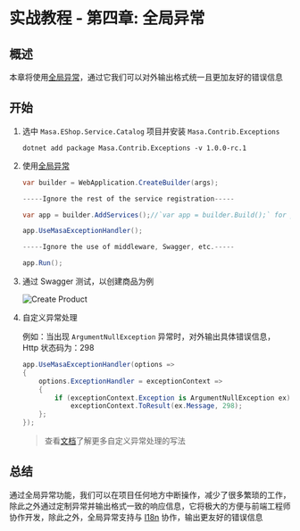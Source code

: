# 实战教程 - 第四章: 全局异常

## 概述

本章将使用[全局异常](/framework/building-blocks/exception)，通过它我们可以对外输出格式统一且更加友好的错误信息

## 开始

1. 选中 `Masa.EShop.Service.Catalog` 项目并安装 `Masa.Contrib.Exceptions`

   ```shell 终端
   dotnet add package Masa.Contrib.Exceptions -v 1.0.0-rc.1
   ```

2. 使用[全局异常](/framework/building-blocks/exception)

   ```csharp Program.cs l:7
   var builder = WebApplication.CreateBuilder(args);
   
   -----Ignore the rest of the service registration-----
   
   var app = builder.AddServices();//`var app = builder.Build();` for projects not using MinimalAPis
   
   app.UseMasaExceptionHandler();
   
   -----Ignore the use of middleware, Swagger, etc.-----
   
   app.Run();
   ```

3. 通过 Swagger 测试，以创建商品为例

   <div>
     <img alt="Create Product" src="https://cdn.masastack.com/framework/tutorial/mf-part-4/swagger.png"/>
   </div>


4. 自定义异常处理

   例如：当出现 `ArgumentNullException` 异常时，对外输出具体错误信息，Http 状态码为：298

   ```csharp Program.cs
   app.UseMasaExceptionHandler(options =>
   {
       options.ExceptionHandler = exceptionContext =>
       {
           if (exceptionContext.Exception is ArgumentNullException ex)
               exceptionContext.ToResult(ex.Message, 298);
       };
   });
   ```

   > 查看[文档](/framework/building-blocks/exception#section-4e2d95f44ef6)了解更多自定义异常处理的写法

## 总结

通过全局异常功能，我们可以在项目任何地方中断操作，减少了很多繁琐的工作，除此之外通过定制异常并输出格式一致的响应信息，它将极大的方便与前端工程师协作开发，除此之外，全局异常支持与 [I18n](/framework/building-blocks/globalization/i18n) 协作，输出更友好的错误信息